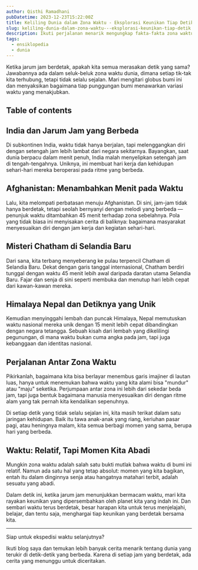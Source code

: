```yaml
---
author: Qisthi Ramadhani
pubDatetime: 2023-12-23T15:22:00Z
title: Keliling Dunia dalam Zona Waktu - Eksplorasi Keunikan Tiap Detik
slug: keliling-dunia-dalam-zona-waktu---eksplorasi-keunikan-tiap-detik
description: Ikuti perjalanan menarik mengungkap fakta-fakta zona waktu terunik di dunia. Dari India hingga Selandia Baru, waktu bukan sekadar angka. Temukan ceritanya di sini!
tags:
  - ensiklopedia
  - dunia
---
```


Ketika jarum jam berdetak, apakah kita semua merasakan detik yang sama? Jawabannya ada dalam seluk-beluk zona waktu dunia, dimana setiap tik-tak kita terhubung, tetapi tidak selalu sejalan. Mari mengitari globus bumi ini dan menyaksikan bagaimana tiap punggungan bumi menawarkan variasi waktu yang menakjubkan.

## Table of contents

## India dan Jarum Jam yang Berbeda

Di subkontinen India, waktu tidak hanya berjalan, tapi melenggangkan diri dengan setengah jam lebih lambat dari negara sekitarnya. Bayangkan, saat dunia berpacu dalam menit penuh, India malah menyelipkan setengah jam di tengah-tengahnya. Uniknya, ini membuat hari kerja dan kehidupan sehari-hari mereka beroperasi pada ritme yang berbeda.

## Afghanistan: Menambahkan Menit pada Waktu

Lalu, kita melompati perbatasan menuju Afghanistan. Di sini, jam-jam tidak hanya berdetak, tetapi seolah bernyanyi dengan melodi yang berbeda — penunjuk waktu ditambahkan 45 menit terhadap zona sebelahnya. Pola yang tidak biasa ini menyisakan cerita di baliknya: bagaimana masyarakat menyesuaikan diri dengan jam kerja dan kegiatan sehari-hari.

## Misteri Chatham di Selandia Baru

Dari sana, kita terbang menyeberang ke pulau terpencil Chatham di Selandia Baru. Dekat dengan garis tanggal internasional, Chatham berdiri tunggal dengan waktu 45 menit lebih awal daripada daratan utama Selandia Baru. Fajar dan senja di sini seperti membuka dan menutup hari lebih cepat dari kawan-kawan mereka.

## Himalaya Nepal dan Detiknya yang Unik

Kemudian menyinggahi lembah dan puncak Himalaya, Nepal memutuskan waktu nasional mereka unik dengan 15 menit lebih cepat dibandingkan dengan negara tetangga. Sebuah kisah dari lembah yang dikelilingi pegunungan, di mana waktu bukan cuma angka pada jam, tapi juga kebanggaan dan identitas nasional.

## Perjalanan Antar Zona Waktu

Pikirkanlah, bagaimana kita bisa berlayar menembus garis imajiner di lautan luas, hanya untuk menemukan bahwa waktu yang kita alami bisa "mundur" atau "maju" seketika. Perjumpaan antar zona ini lebih dari sekedar beda jam, tapi juga bentuk bagaimana manusia menyesuaikan diri dengan ritme alam yang tak pernah kita kendalikan sepenuhnya.

Di setiap detik yang tidak selalu sejalan ini, kita masih terikat dalam satu jaringan kehidupan. Baik itu tawa anak-anak yang riang, keriuhan pasar pagi, atau heningnya malam, kita semua berbagi momen yang sama, berupa hari yang berbeda.

## Waktu: Relatif, Tapi Momen Kita Abadi

Mungkin zona waktu adalah salah satu bukti mutlak bahwa waktu di bumi ini relatif. Namun ada satu hal yang tetap absolut: momen yang kita bagikan, entah itu dalam dinginnya senja atau hangatnya matahari terbit, adalah sesuatu yang abadi.

Dalam detik ini, ketika jarum jam menunjukkan bermacam waktu, mari kita rayakan keunikan yang dipersembahkan oleh planet kita yang indah ini. Dan sembari waktu terus berdetak, besar harapan kita untuk terus menjelajahi, belajar, dan tentu saja, menghargai tiap keunikan yang berdetak bersama kita.

---

Siap untuk ekspedisi waktu selanjutnya?

Ikuti blog saya dan temukan lebih banyak cerita menarik tentang dunia yang terukir di detik-detik yang berbeda. Karena di setiap jam yang berdetak, ada cerita yang menunggu untuk diceritakan.
